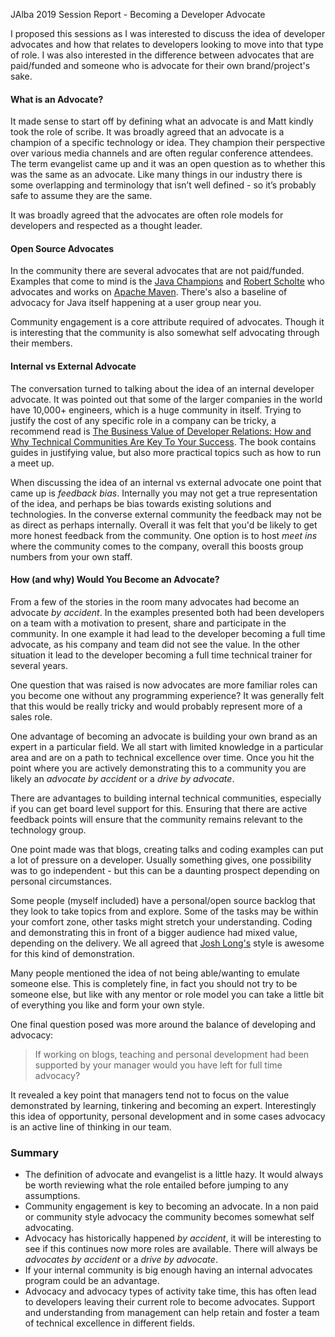 JAlba 2019 Session Report - Becoming a Developer Advocate

I proposed this sessions as I was interested to discuss the idea of developer advocates and how that relates to developers looking to move into that type of role.
I was also interested in the difference between advocates that are paid/funded and someone who is advocate for their own brand/project's sake. 

#### What is an Advocate?

It made sense to start off by defining what an advocate is and Matt kindly took the role of scribe. 
It was broadly agreed that an advocate is a champion of a specific technology or idea.
They champion their perspective over various media channels and are often regular conference attendees. 
The term evangelist came up and it was an open question as to whether this was the same as an advocate. 
Like many things in our industry there is some overlapping and terminology that isn’t well defined - so it’s probably safe to assume they are the same.

It was broadly agreed that the advocates are often role models for developers and respected as a thought leader. 


#### Open Source Advocates

In the community there are several advocates that are not paid/funded. 
Examples that come to mind is the [Java Champions](https://twitter.com/java_champions?lang=en) and [Robert Scholte](https://twitter.com/rfscholte) 
who advocates and works on [Apache Maven](https://maven.apache.org).
There's also a baseline of advocacy for Java itself happening at a user group near you. 

Community engagement is a core attribute required of advocates. 
Though it is interesting that the community is also somewhat self advocating through their members. 

#### Internal vs External Advocate

The conversation turned to talking about the idea of an internal developer advocate. 
It was pointed out that some of the larger companies in the world have 10,000+ engineers, which is a huge community in itself. 
Trying to justify the cost of any specific role in a company can be tricky, a recommend read is 
[The Business Value of Developer Relations: How and Why Technical Communities Are Key To Your Success](https://www.amazon.com/Business-Value-Developer-Relations-Communities/dp/1484237471).
The book contains guides in justifying value, but also more practical topics such as how to run a meet up.

When discussing the idea of an internal vs external advocate one point that came up is _feedback bias_.
Internally you may not get a true representation of the idea, and perhaps be bias towards existing solutions and technologies.
In the converse external community the feedback may not be as direct as perhaps internally. 
Overall it was felt that you'd be likely to get more honest feedback from the community. 
One option is to host _meet ins_ where the community comes to the company, overall this boosts group numbers from your own staff. 

#### How (and why) Would You Become an Advocate?

From a few of the stories in the room many advocates had become an advocate _by accident_. 
In the examples presented both had been developers on a team with a motivation to present, share and participate in the community. 
In one example it had lead to the developer becoming a full time advocate, as his company and team did not see the value.
In the other situation it lead to the developer becoming a full time technical trainer for several years. 

One question that was raised is now advocates are more familiar roles can you become one without any programming experience? 
It was generally felt that this would be really tricky and would probably represent more of a sales role. 

One advantage of becoming an advocate is building your own brand as an expert in a particular field. 
We all start with limited knowledge in a particular area and are on a path to technical excellence over time. 
Once you hit the point where you are actively demonstrating this to a community you are likely an _advocate by accident_ or a _drive by advocate_. 

There are advantages to building internal technical communities, especially if you can get board level support for this.
Ensuring that there are active feedback points will ensure that the community remains relevant to the technology group. 

One point made was that blogs, creating talks and coding examples can put a lot of pressure on a developer. 
Usually something gives, one possibility was to go independent - but this can be a daunting prospect depending on personal circumstances. 

Some people (myself included) have a personal/open source backlog that they look to take topics from and explore.
Some of the tasks may be within your comfort zone, other tasks might stretch your understanding. 
Coding and demonstrating this in front of a bigger audience had mixed value, depending on the delivery. 
We all agreed that [Josh Long's](https://twitter.com/starbuxman) style is awesome for this kind of demonstration. 

Many people mentioned the idea of not being able/wanting to emulate someone else.
This is completely fine, in fact you should not try to be someone else, but like with any mentor or role model you can 
take a little bit of everything you like and form your own style.

One final question posed was more around the balance of developing and advocacy:

> If working on blogs, teaching and personal development had been supported by your manager would you have left for full time advocacy? 

It revealed a key point that managers tend not to focus on the value demonstrated by learning, tinkering and becoming an expert. 
Interestingly this idea of opportunity, personal development and in some cases advocacy is an active line of thinking in our team. 

### Summary

* The definition of advocate and evangelist is a little hazy. 
It would always be worth reviewing what the role entailed before jumping to any assumptions. 
* Community engagement is key to becoming an advocate.
In a non paid or community style advocacy the community becomes somewhat self advocating.
* Advocacy has historically happened _by accident_, it will be interesting to see if this continues now more roles are available.
There will always be _advocates by accident_ or a _drive by advocate_.
* If your internal community is big enough having an internal advocates program could be an advantage.
* Advocacy and advocacy types of activity take time, this has often lead to developers leaving their current role to become advocates.
Support and understanding from management can help retain and foster a team of technical excellence in different fields. 